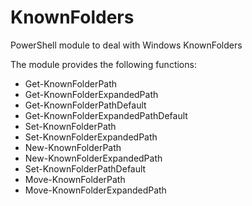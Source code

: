 # KnownFolders
PowerShell module to deal with Windows KnownFolders

The module provides the following functions:
 * Get-KnownFolderPath
 * Get-KnownFolderExpandedPath
 * Get-KnownFolderPathDefault
 * Get-KnownFolderExpandedPathDefault
 * Set-KnownFolderPath
 * Set-KnownFolderExpandedPath
 * New-KnownFolderPath
 * New-KnownFolderExpandedPath
 * Set-KnownFolderPathDefault
 * Move-KnownFolderPath
 * Move-KnownFolderExpandedPath
